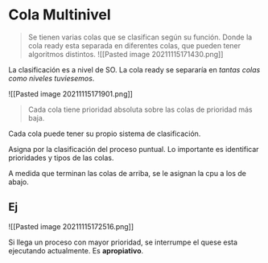 # Cola Multinivel

> Se tienen varias colas que se clasifican según su función. Donde la cola ready esta separada en diferentes colas, que pueden tener algoritmos distintos. 
> ![[Pasted image 20211115171430.png]]

La clasificación es a nivel de SO. La cola ready se separaría en _tantas colas como niveles tuviesemos_.

![[Pasted image 20211115171901.png]]

> Cada cola tiene prioridad absoluta sobre las colas de prioridad más baja.

Cada cola puede tener su propio sistema de clasificación.

Asigna por la clasificación del proceso puntual. Lo importante es identificar prioridades y tipos de las colas.

A medida que terminan las colas de arriba, se le asignan la cpu a los de abajo.

## Ej

![[Pasted image 20211115172516.png]]

Si llega un proceso con mayor prioridad, se interrumpe el quese esta ejecutando actualmente. Es **apropiativo**.

